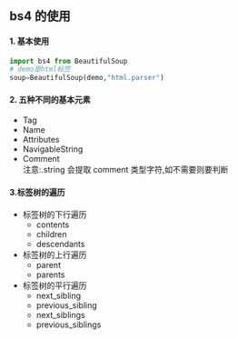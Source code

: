 ## bs4 的使用

#### 1. 基本使用

```py
import bs4 from BeautifulSoup
# demo是html标签
soup=BeautifulSoup(demo,"html.parser")
```

#### 2. 五种不同的基本元素

- Tag
- Name
- Attributes
- NavigableString
- Comment  
  注意:.string 会提取 comment 类型字符,如不需要则要判断

#### 3.标签树的遍历

- 标签树的下行遍历
  - contents
  - children
  - descendants
- 标签树的上行遍历
  - parent
  - parents
- 标签树的平行遍历
  - next_sibling
  - previous_sibling
  - next_siblings
  - previous_siblings
